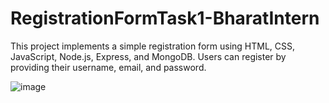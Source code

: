 # RegistrationFormTask1-BharatIntern
This project implements a simple registration form using HTML, CSS, JavaScript, Node.js, Express, and MongoDB. Users can register by providing their username, email, and password.

![image](https://github.com/ankitjhagithub21/RegistrationFormTask1-BharatIntern/assets/91364014/e5eed071-6df4-49a7-be15-f552934fa847)

